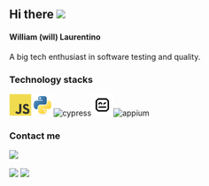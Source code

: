 ## Hi there <img src="https://media.giphy.com/media/hvRJCLFzcasrR4ia7z/giphy.gif" width="25px">

#### William (will) Laurentino
A big tech enthusiast in software testing and quality.

### Technology stacks
<img src="https://raw.githubusercontent.com/devicons/devicon/master/icons/javascript/javascript-original.svg" alt="javascript" width="40" height="40" style="max-width: 100%;"><img src="https://raw.githubusercontent.com/devicons/devicon/master/icons/python/python-original.svg" alt="python" width="40" height="40" style="max-width: 100%;"><img src="https://raw.githubusercontent.com/simple-icons/simple-icons/6e46ec1fc23b60c8fd0d2f2ff46db82e16dbd75f/icons/cypress.svg" alt="cypress" width="40" height="40" style="max-width: 100%;"><img src="https://raw.githubusercontent.com/vscode-icons/vscode-icons/master/icons/file_type_robotframework.svg" alt="robot-framework" width="40" height="40" style="max-width: 100%;"><img src="https://raw.githubusercontent.com/openjs-foundation/artwork/ac43961d1157f973c54f210cf5e0c9c45e3d3f10/projects/appium/appium-logo-stacked-grayscale.svg" alt="appium" width="40" height="40" style="max-width: 100%;">


### Contact me
<a  href="https://www.linkedin.com/in/wlaurentino/"><img src="https://img.shields.io/badge/LinkedIn-0077B5?style=for-the-badge&logo=linkedin&logoColor=white" /></a>
<p>

<img height=160px src="https://github-readme-stats.vercel.app/api?username=wlaurentino&theme=dracula">
<img height=160px src="https://github-readme-stats.vercel.app/api/top-langs/?username=wlaurentino&theme=dracula&layout=compact">
<!-- <img height=160x  src="https://github-readme-streak-stats.herokuapp.com/?user=wlaurentino&theme=dark" alt="wlaurentino"/> -->



<!--
**wlaurentino/wlaurentino** is a ✨ _special_ ✨ repository because its `README.md` (this file) appears on your GitHub profile.

Here are some ideas to get you started:

- 🔭 I’m currently working on ...
- 🌱 I’m currently learning ...
- 👯 I’m looking to collaborate on ...
- 🤔 I’m looking for help with ...
- 💬 Ask me about ...
- 📫 How to reach me: ...
- 😄 Pronouns: ...
- ⚡ Fun fact: ...
-->
